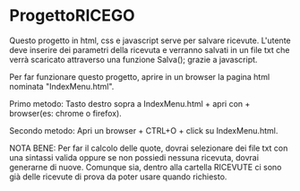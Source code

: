 # ProgettoRICEGO
Questo progetto in html, css e javascript serve per salvare ricevute.
L'utente deve inserire dei parametri della ricevuta e verranno salvati
in un file txt che verrà scaricato attraverso una funzione Salva(); 
grazie a javascript.

Per far funzionare questo progetto, aprire in un browser la pagina html nominata "IndexMenu.html".

Primo metodo:
 Tasto destro sopra a IndexMenu.html + apri con + browser(es: chrome o firefox).

Secondo metodo:
 Apri un browser + CTRL+O + click su IndexMenu.html.

NOTA BENE:
Per far il calcolo delle quote, dovrai selezionare dei file txt con una sintassi valida oppure se non possiedi nessuna ricevuta,
dovrai generarne di nuove. Comunque sia, dentro alla cartella RICEVUTE ci sono già delle ricevute di prova da poter usare quando richiesto.


